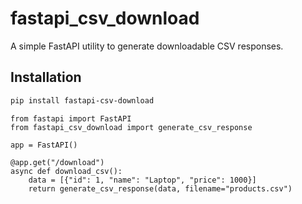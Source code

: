 # fastapi_csv_download

A simple FastAPI utility to generate downloadable CSV responses.

## Installation

```bash
pip install fastapi-csv-download
```

```
from fastapi import FastAPI
from fastapi_csv_download import generate_csv_response

app = FastAPI()

@app.get("/download")
async def download_csv():
    data = [{"id": 1, "name": "Laptop", "price": 1000}]
    return generate_csv_response(data, filename="products.csv")
```
